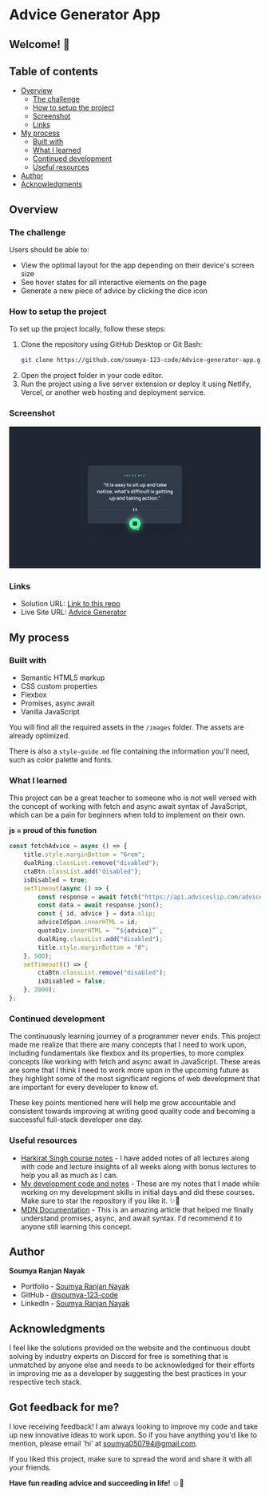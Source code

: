 # Advice Generator App

## Welcome! 👋

## Table of contents

- [Overview](#overview)
  - [The challenge](#the-challenge)
  - [How to setup the project](#how-to-setup-the-project)
  - [Screenshot](#screenshot)
  - [Links](#links)
- [My process](#my-process)
  - [Built with](#built-with)
  - [What I learned](#what-i-learned)
  - [Continued development](#continued-development)
  - [Useful resources](#useful-resources)
- [Author](#author)
- [Acknowledgments](#acknowledgments)

## Overview

### The challenge

Users should be able to:

- View the optimal layout for the app depending on their device's screen size
- See hover states for all interactive elements on the page
- Generate a new piece of advice by clicking the dice icon

### How to setup the project

To set up the project locally, follow these steps:

1. Clone the repository using GitHub Desktop or Git Bash:
   ```bash
   git clone https://github.com/soumya-123-code/Advice-generator-app.git
   ```
2. Open the project folder in your code editor.
3. Run the project using a live server extension or deploy it using Netlify, Vercel, or another web hosting and deployment service.

### Screenshot

![Design preview for the Advice generator app coding challenge](./design/active-states.jpg)

### Links

- Solution URL: [Link to this repo](https://github.com/soumya-123-code/Advice-generator-app)
- Live Site URL: [Advice Generator](https://free-advice-generator-frontend.netlify.app)

## My process

### Built with

- Semantic HTML5 markup
- CSS custom properties
- Flexbox
- Promises, async await
- Vanilla JavaScript

You will find all the required assets in the `/images` folder. The assets are already optimized.

There is also a `style-guide.md` file containing the information you'll need, such as color palette and fonts.

### What I learned

This project can be a great teacher to someone who is not well versed with the concept of working with fetch and async await syntax of JavaScript, which can be a pain for beginners when told to implement on their own.

<b>js = proud of this function</b>

```js
const fetchAdvice = async () => {
    title.style.marginBottom = "6rem";
    dualRing.classList.remove("disabled");
    ctaBtn.classList.add("disabled");
    isDisabled = true;
    setTimeout(async () => {
        const response = await fetch("https://api.adviceslip.com/advice");
        const data = await response.json();
        const { id, advice } = data.slip;
        adviceIdSpan.innerHTML = id;
        quoteDiv.innerHTML = `“${advice}”`;
        dualRing.classList.add("disabled");
        title.style.marginBottom = "0";
    }, 500);
    setTimeout(() => {
        ctaBtn.classList.remove("disabled");
        isDisabled = false;
    }, 2000);
};
```

### Continued development

The continuously learning journey of a programmer never ends. This project made me realize that there are many concepts that I need to work upon, including fundamentals like flexbox and its properties, to more complex concepts like working with fetch and async await in JavaScript. These areas are some that I think I need to work more upon in the upcoming future as they highlight some of the most significant regions of web development that are important for every developer to know of.

These key points mentioned here will help me grow accountable and consistent towards improving at writing good quality code and becoming a successful full-stack developer one day.

### Useful resources

- [Harkirat Singh course notes](https://github.com/soumya-123-code/harkirat-singh-course_code_and_notes) - I have added notes of all lectures along with code and lecture insights of all weeks along with bonus lectures to help you all as much as I can.
- [My development code and notes](https://github.com/soumya-123-code/cwh-web-dev-playlist_code_and_notes) - These are my notes that I made while working on my development skills in initial days and did these courses. Make sure to star the repository if you like it. ✨💫
- [MDN Documentation](https://developer.mozilla.org/en-US/docs/Web/JavaScript/Reference/Statements/async_function) - This is an amazing article that helped me finally understand promises, async, and await syntax. I'd recommend it to anyone still learning this concept.

## Author

<b><strong>Soumya Ranjan Nayak</strong></b>
- Portfolio - [Soumya Ranjan Nayak](https://soumya-123-code.github.io/itsmesoumya)
- GitHub - [@soumya-123-code](https://github.com/soumya-123-code/)
- LinkedIn - [Soumya Ranjan Nayak](www.linkedin.com/in/soumya-ranjan-nayak-50069a15a)

## Acknowledgments

I feel like the solutions provided on the website and the continuous doubt solving by industry experts on Discord for free is something that is unmatched by anyone else and needs to be acknowledged for their efforts in improving me as a developer by suggesting the best practices in your respective tech stack.

## Got feedback for me?

I love receiving feedback! I am always looking to improve my code and take up new innovative ideas to work upon. So if you have anything you'd like to mention, please email 'hi' at soumya050794@gmail.com.

If you liked this project, make sure to spread the word and share it with all your friends.

**Have fun reading advice and succeeding in life!** ☺️🚀

